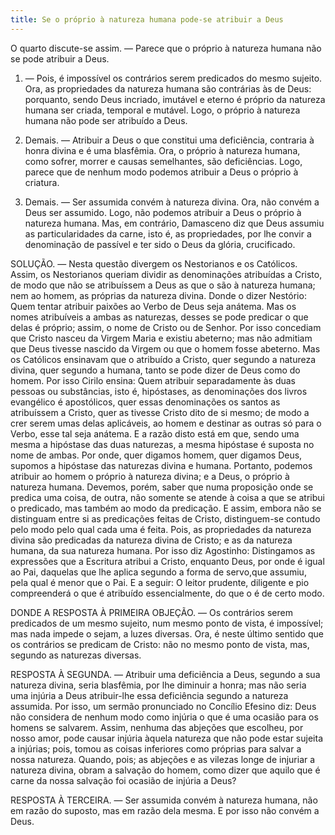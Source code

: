 ```yaml
---
title: Se o próprio à natureza humana pode-se atribuir a Deus
---
```


O quarto discute-se assim. — Parece que o próprio à natureza humana não se pode atribuir a Deus.  

1. — Pois, é impossível os contrários serem predicados do mesmo sujeito. Ora, as propriedades da natureza humana são contrárias às de Deus: porquanto, sendo Deus incriado, imutável e eterno é próprio da natureza humana ser criada, temporal e mutável. Logo, o próprio à natureza humana não pode ser atribuído a Deus.  

2. Demais. — Atribuir a Deus o que constitui uma deficiência, contraria à honra divina e é uma blasfêmia. Ora, o próprio à natureza humana, como sofrer, morrer e causas semelhantes, são deficiências. Logo, parece que de nenhum modo podemos atribuir a Deus o próprio à criatura.  

3. Demais. — Ser assumida convém à natureza divina. Ora, não convém a Deus ser assumido. Logo, não podemos atribuir a Deus o próprio à natureza humana.  Mas, em contrário, Damasceno diz que Deus assumiu as particularidades da carne, isto é, as propriedades, por lhe convir a denominação de passível e ter sido o Deus da glória, crucificado.  

SOLUÇÃO. — Nesta questão divergem os Nestorianos e os Católicos.  Assim, os Nestorianos queriam dividir as denominações atribuídas a Cristo, de modo que não se atribuíssem a Deus as que o são à natureza humana; nem ao homem, as próprias da natureza divina. Donde o dizer Nestório: Quem tentar atribuir paixões ao Verbo de Deus seja anátema. Mas os nomes atribuíveis a ambas as naturezas, desses se pode predicar o que delas é próprio; assim, o nome de Cristo ou de Senhor. Por isso concediam que Cristo nasceu da Virgem Maria e existiu abeterno; mas não admitiam que Deus tivesse nascido da Virgem ou que o homem fosse abeterno.  Mas os Católicos ensinavam que o atribuído a Cristo, quer segundo a natureza divina, quer segundo a humana, tanto se pode dizer de Deus como do homem. Por isso Cirilo ensina: Quem atribuir separadamente às duas pessoas ou substâncias, isto é, hipóstases, as denominações dos livros evangélico é apostólicos, quer essas denominações os santos as atribuíssem a Cristo, quer as tivesse Cristo dito de si mesmo; de modo a crer serem umas delas aplicáveis, ao homem e destinar as outras só para o Verbo, esse tal seja anátema. E a razão disto está em que, sendo uma mesma a hipóstase das duas naturezas, a mesma hipóstase é suposta no nome de ambas. Por onde, quer digamos homem, quer digamos Deus, supomos a hipóstase das naturezas divina e humana. Portanto, podemos atribuir ao homem o próprio à natureza divina; e a Deus, o próprio à natureza humana.  Devemos, porém, saber que numa proposição onde se predica uma coisa, de outra, não somente se atende à coisa a que se atribui o predicado, mas também ao modo da predicação. E assim, embora não se distinguam entre si as predicações feitas de Cristo, distinguem-se contudo pelo modo pelo qual cada uma é feita. Pois, as propriedades da natureza divina são predicadas da natureza divina de Cristo; e as da natureza humana, da sua natureza humana. Por isso diz Agostinho: Distingamos as expressões que a Escritura atribui a Cristo, enquanto Deus, por onde é igual ao Pai, daquelas que lhe aplica segundo a forma de servo,que assumiu, pela qual é menor que o Pai. E a seguir: O leitor prudente, diligente e pio compreenderá o que é atribuído essencialmente, do que o é de certo modo. 

DONDE A RESPOSTA À PRIMEIRA OBJEÇÃO. — Os contrários serem predicados de um mesmo sujeito, num mesmo ponto de vista, é impossível; mas nada impede o sejam, a luzes diversas. Ora, é neste último sentido que os contrários se predicam de Cristo: não no mesmo ponto de vista, mas, segundo as naturezas diversas.  

RESPOSTA À SEGUNDA. — Atribuir uma deficiência a Deus, segundo a sua natureza divina, seria blasfêmia, por lhe diminuir a honra; mas não seria uma injúria a Deus atribuir-lhe essa deficiência segundo a natureza assumida. Por isso, um sermão pronunciado no Concílio Efesino diz: Deus não considera de nenhum modo como injúria o que é uma ocasião para os homens se salvarem. Assim, nenhuma das abjeções que escolheu, por nosso amor, pode causar injúria àquela natureza que não pode estar sujeita a injúrias; pois, tomou as coisas inferiores como próprias para salvar a nossa natureza. Quando, pois; as abjeções e as vilezas longe de injuriar a natureza divina, obram a salvação do homem, como dizer que aquilo que é carne da nossa salvação foi ocasião de injúria a Deus?  

RESPOSTA À TERCEIRA. — Ser assumida convém à natureza humana, não em razão do suposto, mas em razão dela mesma. E por isso não convém a Deus.
